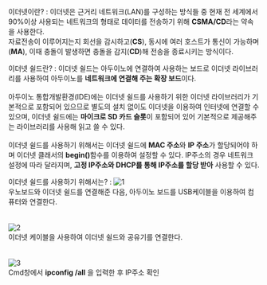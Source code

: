 이더넷이란?
: 이더넷은 근거리 네트워크(LAN)를 구성하는 방식들 중 현재 전 세계에서 90%이상 사용되는 네트워크의 형태로 데이터를 전송하기 위해 <b>CSMA/CD</b>라는 약속을 사용한다.<br>
자료전송이 이루어지는지 회선을 감시하고(<b>CS</b>), 동시에 여러 호스트가 통신이 가능하며(<b>MA</b>), 이때 충돌이 발생하면 충돌을 감지(<b>CD</b>)해 전송을 종료시키는 방식이다.


이더넷 쉴드란?
: 이더넷 쉴드는 아두이노에 연결하여 사용하는 보드로 이더넷 라이브러리를 사용하여 아두이노를 <b>네트워크에 연결해 주는 확장 보드</b>이다.<br><br>
아두이노 통합개발환경(IDE)에는 이더넷 쉴드를 사용하기 위한 이더넷 라이브러리가 기본적으로 포함되어 있으므로 별도의 설치 없이도 이더넷을 이용하여 인터넷에 연결할 수 있으며, 이더넷 쉴드에는 <b>마이크로 SD 카드 슬롯</b>이 포함되어 있어 기본적으로 제공해주는 라이브러리를 사용해 읽고 쓸 수 있다.<br><br>
이더넷 쉴드를 사용하기 위해서는 이더넷 쉴드에 <b>MAC 주소</b>와 <b>IP 주소</b>가 할당되어야 하며 이더넷 클래서의 <b>begin()</b>함수를 이용하여 설정할 수 있다. IP주소의 경우 네트워크 설정에 따라 달라지며, <b>고정 IP주소와 DHCP를 통해 IP주소를 할당 받아</b> 사용할 수 있다.

    
이더넷 쉴드를 사용하기 위해서는?
: ![1](https://user-images.githubusercontent.com/59801728/74698856-7b68b400-5242-11ea-8242-e8f02cd931a7.jpg)<br>
우노보드와 이더넷 쉴드를 연결해준 다음, 아두이노 보드를 USB케이블을 이용하여 컴퓨터와 연결한다.<br><br><br>
![2](https://user-images.githubusercontent.com/59801728/74698862-7d327780-5242-11ea-8d46-cc2e681a928a.jpg)<br>
이더넷 케이블을 사용하여 이더넷 쉴드와 공유기를 연결한다.<br><br><br>
![3](https://user-images.githubusercontent.com/59801728/74698865-7e63a480-5242-11ea-9294-604f772faa90.PNG)<br>
Cmd창에서 <b>ipconfig /all</b> 을 입력한 후 IP주소 확인          